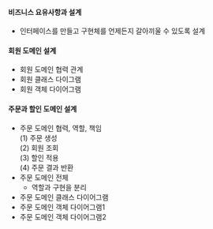 #### 비즈니스 요유사항과 설계
* 인터페이스를 만들고 구현체를 언제든지 갈아끼울 수 있도록 설계
#### 회원 도메인 설계
* 회원 도메인 협력 관계
* 회원 클래스 다이그램
* 회원 객체 다이어그램
#### 주문과 할인 도메인 설계
* 주문 도메인 협력, 역할, 책임  
  (1) 주문 생성  
  (2) 회원 조회  
  (3) 할인 적용  
  (4) 주문 결과 반환
* 주문 도메인 전체
  * 역할과 구현을 분리
* 주문 도메인 클래스 다이어그램
* 주문 도메인 객체 다이어그램1
* 주문 도메인 객체 다이어그램2
